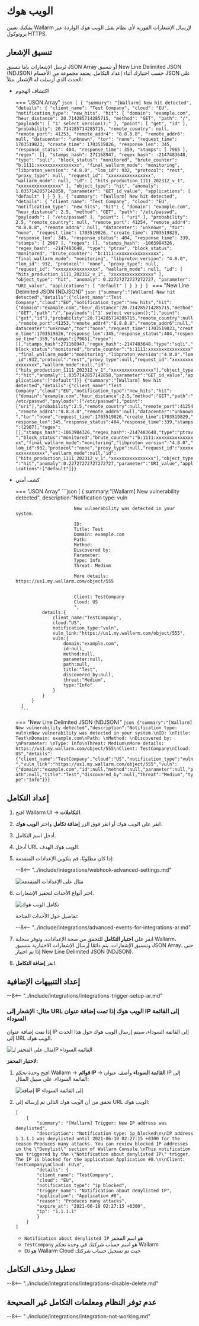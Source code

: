 # الويب هوك 

يمكنك تعيين Wallarm لإرسال الإشعارات الفورية لأي نظام يقبل الويب هوك الواردة عبر بروتوكول HTTPS.

## تنسيق الإشعار 

تُرسل الإشعارات بإما تنسيق JSON Array أو تنسيق New Line Delimited JSON (NDJSON) حسب اختيارك أثناء إعداد التكامل. يعتمد مجموعة من الأجسام JSON على الحدث الذي أرسلت له الإشعار. مثلاً:

* اكتشاف الهجوم

    === "JSON Array"
        ```json
        [
        {
            "summary": "[Wallarm] New hit detected",
            "details": {
              "client_name": "Test Company",
              "cloud": "EU",
              "notification_type": "new_hits",
              "hit": {
                "domain": "example.com",
                "heur_distance": 20.714285714285715,
                "method": "GET",
                "path": "/",
                "payloads": [
                  "1' select version();"
                ],
                "point": [
                  "get",
                  "id"
                ],
                "probability": 20.714285714285715,
                "remote_country": null,
                "remote_port": 41253,
                "remote_addr4": "8.8.8.8",
                "remote_addr6": null,
                "datacenter": "unknown",
                "tor": "none",
                "request_time": 1703519823,
                "create_time": 1703519826,
                "response_len": 345,
                "response_status": 404,
                "response_time": 359,
                "stamps": [
                  7965
                ],
                "regex": [],
                "stamps_hash": 271168947,
                "regex_hash": -2147483648,
                "type": "sqli",
                "block_status": "monitored",
                "brute_counter": "b:1111:xxxxxxxxxxxxxxxx",
                "final_wallarm_mode": "monitoring",
                "libproton_version": "4.8.0",
                "lom_id": 932,
                "protocol": "rest",
                "proxy_type": null,
                "request_id": "xxxxxxxxxxxxxxxx",
                "wallarm_mode": null,
                "id": [
                  "hits_production_1111_202312_v_1",
                  "xxxxxxxxxxxxxxxx"
                ],
                "object_type": "hit",
                "anomaly": 1.0357142857142858,
                "parameter": "GET_id_value",
                "applications": [
                  "default"
                ]
              }
           }
        },
        {
            "summary": "[Wallarm] New hit detected",
            "details": {
              "client_name": "Test Company",
              "cloud": "EU",
              "notification_type": "new_hits",
              "hit": {
                "domain": "example.com",
                "heur_distance": 2.5,
                "method": "GET",
                "path": "/etc/passwd",
                "payloads": [
                  "/etc/passwd"
                ],
                "point": [
                  "uri"
                ],
                "probability": 2.5,
                "remote_country": null,
                "remote_port": 41254,
                "remote_addr4": "8.8.8.8",
                "remote_addr6": null,
                "datacenter": "unknown",
                "tor": "none",
                "request_time": 1703519826,
                "create_time": 1703519829,
                "response_len": 345,
                "response_status": 404,
                "response_time": 339,
                "stamps": [
                  2907
                ],
                "regex": [],
                "stamps_hash": -1063984326,
                "regex_hash": -2147483648,
                "type": "ptrav",
                "block_status": "monitored",
                "brute_counter": "b:1111:xxxxxxxxxxxxxxxx",
                "final_wallarm_mode": "monitoring",
                "libproton_version": "4.8.0",
                "lom_id": 932,
                "protocol": "none",
                "proxy_type": null,
                "request_id": "xxxxxxxxxxxxxxxx",
                "wallarm_mode": null,
                "id": [
                  "hits_production_1111_202312_v_1",
                  "xxxxxxxxxxxxxxxx"
                ],
                "object_type": "hit",
                "anomaly": 0.22727272727272727,
                "parameter": "URI_value",
                "applications": [
                  "default"
                ]
              }
           }
        }
        ]
        ```
    === "New Line Delimited JSON (NDJSON)"
        ```json
        {"summary":"[Wallarm] New hit detected","details":{"client_name":"Test Company","cloud":"EU","notification_type":"new_hits","hit":{"domain":"example.com","heur_distance":20.714285714285715,"method":"GET","path":"/","payloads":["1' select version();"],"point":["get","id"],"probability":20.714285714285715,"remote_country":null,"remote_port":41253,"remote_addr4":"8.8.8.8","remote_addr6":null,"datacenter":"unknown","tor":"none","request_time":1703519823,"create_time":1703519826,"response_len":345,"response_status":404,"response_time":359,"stamps":[7965],"regex":[],"stamps_hash":271168947,"regex_hash":-2147483648,"type":"sqli","block_status":"monitored","brute_counter":"b:1111:xxxxxxxxxxxxxxxx","final_wallarm_mode":"monitoring","libproton_version":"4.8.0","lom_id":932,"protocol":"rest","proxy_type":null,"request_id":"xxxxxxxxxxxxxxxx","wallarm_mode":null,"id":["hits_production_1111_202312_v_1","xxxxxxxxxxxxxxxx"],"object_type":"hit","anomaly":1.0357142857142858,"parameter":"GET_id_value","applications":["default"]}}
        {"summary":"[Wallarm] New hit detected","details":{"client_name":"Test Company","cloud":"EU","notification_type":"new_hits","hit":{"domain":"example.com","heur_distance":2.5,"method":"GET","path":"/etc/passwd","payloads":["/etc/passwd"],"point":["uri"],"probability":2.5,"remote_country":null,"remote_port":41254,"remote_addr4":"8.8.8.8","remote_addr6":null,"datacenter":"unknown","tor":"none","request_time":1703519826,"create_time":1703519829,"response_len":345,"response_status":404,"response_time":339,"stamps":[2907],"regex":[],"stamps_hash":-1063984326,"regex_hash":-2147483648,"type":"ptrav","block_status":"monitored","brute_counter":"b:1111:xxxxxxxxxxxxxxxx","final_wallarm_mode":"monitoring","libproton_version":"4.8.0","lom_id":932,"protocol":"none","proxy_type":null,"request_id":"xxxxxxxxxxxxxxxx","wallarm_mode":null,"id":["hits_production_1111_202312_v_1","xxxxxxxxxxxxxxxx"],"object_type":"hit","anomaly":0.22727272727272727,"parameter":"URI_value","applications":["default"]}}
        ```
* كشف أمني 

    === "JSON Array"
        ```json
        [
            {
                summary:"[Wallarm] New vulnerability detected",
                description:"Notification type: vuln

                            New vulnerability was detected in your system.

                            ID: 
                            Title: Test
                            Domain: example.com
                            Path: 
                            Method: 
                            Discovered by: 
                            Parameter: 
                            Type: Info
                            Threat: Medium

                            More details: https://us1.my.wallarm.com/object/555


                            Client: TestCompany
                            Cloud: US
                            ",
                details:{
                    client_name:"TestCompany",
                    cloud:"US",
                    notification_type:"vuln",
                    vuln_link:"https://us1.my.wallarm.com/object/555",
                    vuln:{
                        domain:"example.com",
                        id:null,
                        method:null,
                        parameter:null,
                        path:null,
                        title:"Test",
                        discovered_by:null,
                        threat:"Medium",
                        type:"Info"
                    }
                }
            }
        ]
        ```
    === "New Line Delimited JSON (NDJSON)"
        ```json
        {"summary":"[Wallarm] New vulnerability detected","description":"Notification type: vuln\nNew vulnerability was detected in your system.\nID: \nTitle: Test\nDomain: example.com\nPath: \nMethod: \nDiscovered by: \nParameter: \nType: Info\nThreat: Medium\nMore details: https://us1.my.wallarm.com/object/555\nClient: TestCompany\nCloud: US","details":{"client_name":"TestCompany","cloud":"US","notification_type":"vuln","vuln_link":"https://us1.my.wallarm.com/object/555","vuln":{"domain":"example.com","id":null,"method":null,"parameter":null,"path":null,"title":"Test","discovered_by":null,"threat":"Medium","type":"Info"}}}
        ```

## إعداد التكامل 

1. افتح Wallarm UI → **التكاملات**.
1. انقر على الويب هوك أو انقر فوق الزر **إضافة تكامل** واختر **الويب هوك**.
1. أدخل اسم التكامل.
1. أدخل URL الويب هوك الهدف.
1. إذا كان مطلوبًا، قم بتكوين الإعدادات المتقدمة:

    --8<-- "../include/integrations/webhook-advanced-settings.md"

    ![مثال على الإعدادات المتقدمة](../../../images/user-guides/settings/integrations/additional-webhook-settings.png)
1. اختر أنواع الأحداث لتحفيز الإشعارات.

    ![تكامل الويب هوك](../../../images/user-guides/settings/integrations/add-webhook-integration.png)

    تفاصيل حول الأحداث المتاحة:

    --8<-- "../include/integrations/advanced-events-for-integrations-ar.md"

1. انقر على **اختبار التكامل** للتحقق من صحة الإعدادات، وتوفر سحابة Wallarm، وتنسيق الإشعارات. يتم دائمًا إرسال الإشعارات الاختبارية بتنسيق JSON Array، حتى إذا تم اختيار New Line Delimited JSON (NDJSON).
1. انقر **إضافة التكامل**.

## إعداد التنبيهات الإضافية

--8<-- "../include/integrations/integrations-trigger-setup-ar.md"

### مثال: الإشعار إلى URL الويب هوك إذا تمت إضافة عنوان IP إلى القائمة السوداء

إذا تمت إضافة عنوان IP إلى القائمة السوداء، سيتم إرسال الويب هوك حول هذا الحدث إلى URL الويب هوك.

![مثال على المحفز لـIP القائمة السوداء](../../../images/user-guides/triggers/trigger-example4.png)

**لاختبار المحفز:**

1. افتح وحدة تحكم Wallarm → **قوائم IP** → **القائمة السوداء** وأضف عنوان IP إلى القائمة السوداء. على سبيل المثال:

    ![إضافة IP إلى القائمة السوداء](../../../images/user-guides/triggers/test-ip-blocking.png)
2. تحقق من أن ال̉ويب هوك التالي تم إرساله إلى URL الويب هوك:

    ```
    [
        {
            "summary": "[Wallarm] Trigger: New IP address was denylisted",
            "description": "Notification type: ip_blocked\n\nIP address 1.1.1.1 was denylisted until 2021-06-10 02:27:15 +0300 for the reason Produces many attacks. You can review blocked IP addresses in the \"Denylist\" section of Wallarm Console.\nThis notification was triggered by the \"Notification about denylisted IP\" trigger. The IP is blocked for the application Application #8.\n\nClient: TestCompany\nCloud: EU\n",
            "details": {
            "client_name": "TestCompany",
            "cloud": "EU",
            "notification_type": "ip_blocked",
            "trigger_name": "Notification about denylisted IP",
            "application": "Application #8",
            "reason": "Produces many attacks",
            "expire_at": "2021-06-10 02:27:15 +0300",
            "ip": "1.1.1.1"
            }
        }
    ]
    ```

    * `Notification about denylisted IP` هو اسم المحفز
    * `TestCompany` هو اسم حساب شركتك في وحدة تحكم Wallarm
    * `EU` هو Wallarm Cloud حيث تم تسجيل حساب شركتك

## تعطيل وحذف التكامل

--8<-- "../include/integrations/integrations-disable-delete.md"

## عدم توفر النظام ومعلمات التكامل غير الصحيحة

--8<-- "../include/integrations/integration-not-working.md"
